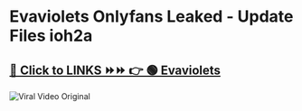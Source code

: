 
 # Evaviolets Onlyfans Leaked - Update Files ioh2a

## <h2><a href="https://clipsfans.com/Evaviolets&ref=git">🔗 Click to LINKS ⏩⏩ 👉 🟢 Evaviolets </a></h2>

<a href="https://clipsfans.com/Evaviolets&ref=git" rel="nofollow" data-target="animated-image.originalLink"><img src="https://i.ibb.co.com/xMMVF88/686577567.gif" alt="Viral Video Original" style="max-width: 100%; display: inline-block;" data-target="animated-image.originalImage"></a>

